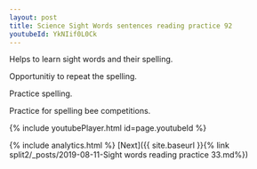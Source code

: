 ```yaml
---
layout: post
title: Science Sight Words sentences reading practice 92
youtubeId: YkNIif0L0Ck
---
```

 
 
Helps to learn sight words and their spelling.

Opportunitiy to repeat the spelling. 

Practice spelling. 
 
Practice for spelling bee competitions. 
 
{% include youtubePlayer.html id=page.youtubeId %}
 
 
{% include analytics.html %} 
[Next]({{ site.baseurl }}{% link  split2/_posts/2019-08-11-Sight words reading practice 33.md%})
 
